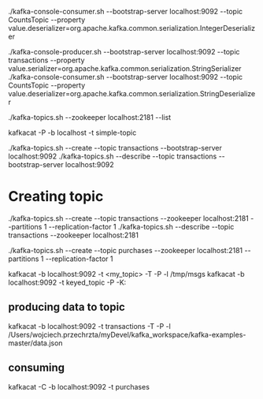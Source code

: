 ./kafka-console-consumer.sh --bootstrap-server localhost:9092 --topic CountsTopic  --property value.deserializer=org.apache.kafka.common.serialization.IntegerDeserializer

./kafka-console-producer.sh --bootstrap-server localhost:9092 --topic transactions  --property value.serializer=org.apache.kafka.common.serialization.StringSerializer
./kafka-console-consumer.sh --bootstrap-server localhost:9092 --topic CountsTopic  --property value.deserializer=org.apache.kafka.common.serialization.StringDeserializer



./kafka-topics.sh --zookeeper localhost:2181 --list


kafkacat -P -b localhost -t simple-topic
 
./kafka-topics.sh --create --topic transactions --bootstrap-server localhost:9092
./kafka-topics.sh --describe --topic transactions --bootstrap-server localhost:9092

# Creating topic
./kafka-topics.sh --create --topic transactions --zookeeper localhost:2181 --partitions 1 --replication-factor 1
./kafka-topics.sh --describe --topic transactions --zookeeper localhost:2181


./kafka-topics.sh --create --topic purchases --zookeeper localhost:2181 --partitions 1 --replication-factor 1

kafkacat -b localhost:9092 -t <my_topic> -T -P -l /tmp/msgs
kafkacat -b localhost:9092 -t keyed_topic -P -K:

## producing data to topic
kafkacat -b localhost:9092 -t transactions -T -P -l /Users/wojciech.przechrzta/myDevel/kafka_workspace/kafka-examples-master/data.json

## consuming
kafkacat -C -b localhost:9092 -t purchases
